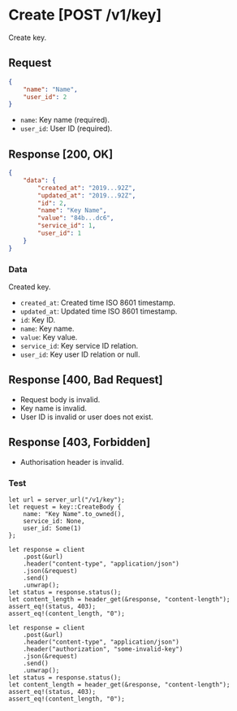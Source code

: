 # Create [POST /v1/key]

Create key.

## Request

```json
{
    "name": "Name",
    "user_id": 2
}
```

- `name`: Key name (required).
- `user_id`: User ID (required).

## Response [200, OK]

```json
{
    "data": {
        "created_at": "2019...92Z",
        "updated_at": "2019...92Z",
        "id": 2,
        "name": "Key Name",
        "value": "84b...dc6",
        "service_id": 1,
        "user_id": 1
    }
}
```

### Data

Created key.

- `created_at`: Created time ISO 8601 timestamp.
- `updated_at`: Updated time ISO 8601 timestamp.
- `id`: Key ID.
- `name`: Key name.
- `value`: Key value.
- `service_id`: Key service ID relation.
- `user_id`: Key user ID relation or null.

## Response [400, Bad Request]

- Request body is invalid.
- Key name is invalid.
- User ID is invalid or user does not exist.

## Response [403, Forbidden]

- Authorisation header is invalid.

### Test

```rust,skt-list
let url = server_url("/v1/key");
let request = key::CreateBody {
    name: "Key Name".to_owned(),
    service_id: None,
    user_id: Some(1)
};

let response = client
    .post(&url)
    .header("content-type", "application/json")
    .json(&request)
    .send()
    .unwrap();
let status = response.status();
let content_length = header_get(&response, "content-length");
assert_eq!(status, 403);
assert_eq!(content_length, "0");

let response = client
    .post(&url)
    .header("content-type", "application/json")
    .header("authorization", "some-invalid-key")
    .json(&request)
    .send()
    .unwrap();
let status = response.status();
let content_length = header_get(&response, "content-length");
assert_eq!(status, 403);
assert_eq!(content_length, "0");
```
